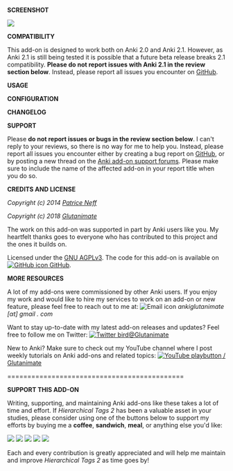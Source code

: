 
**SCREENSHOT**

![](https://raw.githubusercontent.com/glutanimate/hierarchical-tags/master/screenshots/screenshot.png)

**COMPATIBILITY**

This add-on is designed to work both on Anki 2.0 and Anki 2.1. However, as Anki 2.1 is still being tested it is possible that a future beta release breaks 2.1 compatibility. **Please do not report issues with Anki 2.1 in the review section below**. Instead, please report all issues you encounter on [GitHub](https://github.com/glutanimate/hierarchical-tags/issues).

**USAGE**

**CONFIGURATION**

**CHANGELOG**

**SUPPORT**

Please **do not report issues or bugs in the review section below**. I can't reply to your reviews, so there is no way for me to help you. Instead, please report all issues you encounter either by creating a bug report on [GitHub](https://github.com/glutanimate/hierarchical-tags/issues), or by posting a new thread on the [Anki add-on support forums](https://anki.tenderapp.com/discussions/add-ons). Please make sure to include the name of the affected add-on in your report title when you do so.

**CREDITS AND LICENSE**

*Copyright (c) 2014 [Patrice Neff](http://patrice.ch/)*

*Copyright (c) 2018 [Glutanimate](https://glutanimate.com/)*

The work on this add-on was supported in part by Anki users like you. My heartfelt thanks goes to everyone who has contributed to this project and the ones it builds on.

Licensed under the [GNU AGPLv3](https://www.gnu.org/licenses/agpl.html). The code for this add-on is available on [![GitHub icon](https://glutanimate.com/logos/github.svg) GitHub](https://github.com/glutanimate/hierarchical-tags).

**MORE RESOURCES**

A lot of my add-ons were commissioned by other Anki users. If you enjoy my work and would like to hire my services to work on an add-on or new feature, please feel free to reach out to me at:  ![Email icon](https://glutanimate.com/logos/email.svg) <em>ankiglutanimate [αt] gmail . com</em>

Want to stay up-to-date with my latest add-on releases and updates? Feel free to follow me on Twitter: [![Twitter bird](https://glutanimate.com/logos/twitter.svg)@Glutanimate](https://twitter.com/glutanimate)

New to Anki? Make sure to check out my YouTube channel where I post weekly tutorials on Anki add-ons and related topics: [![YouTube playbutton](https://glutanimate.com/logos/youtube.svg) / Glutanimate](https://www.youtube.com/c/glutanimate)

============================================

**SUPPORT THIS ADD-ON**

Writing, supporting, and maintaining Anki add-ons like these takes a lot of time and effort. If *Hierarchical Tags 2* has been a valuable asset in your studies, please consider using one of the buttons below to support my efforts by buying me a **coffee**, **sandwich**, **meal**, or anything else you'd like:

![](https://glutanimate.com/logos/paypal.svg)        [![](https://glutanimate.com/logos/contrib_btnsw_coffee.svg)](https://www.paypal.com/cgi-bin/webscr?cmd=_s-xclick&hosted_button_id=4FT9NG3NJMY4U&on0=Project&os0=hierarchical-tags "Buy me a coffee ☺")    [![](https://glutanimate.com/logos/contrib_btnsw_sandwich.svg)](https://www.paypal.com/cgi-bin/webscr?cmd=_s-xclick&hosted_button_id=YKSP7QF45Y7SJ&on0=Project&os0=hierarchical-tags "Buy me a burger 😊")    [![](https://glutanimate.com/logos/contrib_btnsw_meal.svg)](https://www.paypal.com/cgi-bin/webscr?cmd=_s-xclick&hosted_button_id=MVDM6JAL2R5JA&on0=Project&os0=hierarchical-tags "Buy me a meal 😄")    [![](https://glutanimate.com/logos/contrib_btnsw_custom.svg)](https://www.paypal.com/cgi-bin/webscr?cmd=_s-xclick&hosted_button_id=EYNV4ECSKBGE4&on0=Project&os0=hierarchical-tags "Contribute a custom amount ☺")

Each and every contribution is greatly appreciated and will help me maintain and improve *Hierarchical Tags 2* as time goes by!
